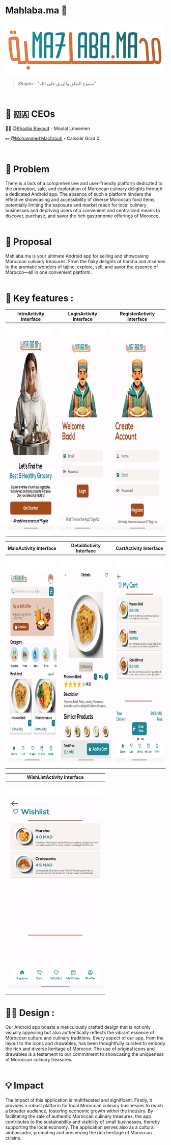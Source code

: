 # Mahlaba.ma 🥛

<p align="center">
  <img src="app/src/main/res/drawable-hdpi/mahlaba_ma.png" alt="Logo">
</p>

> *Slogan* - "ممنوع الطلق والرزق على الله"
<br>

# 🧀 🇲🇦 CEOs

👩‍🍳 [@Khadija Bayoud](https://github.com/Khadija-Bayoud) - Moulat Lmsemen 

💵 [@Mohammed Machrouh](https://github.com/medmac01) - Caissier Grad 0

<br>

# 👀 Problem

There is a lack of a comprehensive and user-friendly platform dedicated to the promotion, sale, and exploration of Moroccan culinary delights through a dedicated Android app. The absence of such a platform hinders the effective showcasing and accessibility of diverse Moroccan food items, potentially limiting the exposure and market reach for local culinary businesses and depriving users of a convenient and centralized means to discover, purchase, and savor the rich gastronomic offerings of Morocco.
<br> <br>



# 💭 Proposal

Mahlaba.ma is your ultimate Android app for selling and showcasing Moroccan culinary treasures. From the flaky delights of harcha and msemen to the aromatic wonders of tajine, explore, sell, and savor the essence of Morocco—all in one convenient platform.
<br> <br>

# 🔑 Key features :

| **IntroActivity Interface** | **LoginActivity Interface** | **RegisterActivity Interface** |
|:---------------------------:|:---------------------------:|:-----------------------------:|
| <p align="center"><img src="intro.jpeg" width=300 height=633 alt="Logo"></p> | <p align="center"><img src="login.jpeg" width=300 height=633 alt="Logo"></p> | <p align="center"><img src="register.jpeg" width=300 height=633 alt="Logo"></p> |

| **MainActivity Interface** | **DetailActivity Interface** | **CartActivity Interface** |
|:---------------------------:|:---------------------------:|:-------------------------:|
| <p align="center"><img src="main.jpeg" width=300 height=633 alt="Logo"></p> | <p align="center"><img src="detail.jpeg" width=300 height=633 alt="Logo"></p> | <p align="center"><img src="cart.jpeg" width=300 height=633 alt="Logo"></p> |

| **WishListActivity Interface** |
|:-----------------------------:|
| <p align="center"><img src="wishlist.jpeg" width=300 height=633 alt="Logo"></p> |



# 🎨✨ Design : 
Our Android app boasts a meticulously crafted design that is not only visually appealing but also authentically reflects the vibrant essence of Moroccan culture and culinary traditions. Every aspect of our app, from the layout to the icons and drawables, has been thoughtfully curated to embody the rich and diverse heritage of Morocco. The use of original icons and drawables is a testament to our commitment to showcasing the uniqueness of Moroccan culinary treasures. 
<br> <br>


# 💡 Impact
The impact of this application is multifaceted and significant. Firstly, it provides a robust platform for local Moroccan culinary businesses to reach a broader audience, fostering economic growth within the industry. By facilitating the sale of authentic Moroccan culinary treasures, the app contributes to the sustainability and visibility of small businesses, thereby supporting the local economy. The application serves also as a cultural ambassador, promoting and preserving the rich heritage of Moroccan cuisine. 
<br> <br>






